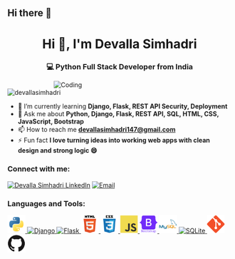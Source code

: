 ## Hi there 👋

<!--
*devallasimhadri/devallasimhadri* is a ✨ special ✨ repository because its README.md (this file) appears on your GitHub profile.
-->

<h1 align="center">Hi 👋, I'm Devalla Simhadri</h1>
<h3 align="center">💻 Python Full Stack Developer from India</h3>
<img align="right" alt="Coding" width="400" src="https://enterprisersproject.com/sites/default/files/styles/large/public/cio_work_from_home_after_covid.png?itok=iWR7OX8f">

<p align="left"> <img src="https://komarev.com/ghpvc/?username=devallasimhadri&label=Profile%20views&color=0e75b6&style=flat" alt="devallasimhadri" /> </p>

- 🌱 I’m currently learning **Django, Flask, REST API Security, Deployment**
- 💬 Ask me about **Python, Django, Flask, REST API, SQL, HTML, CSS, JavaScript, Bootstrap**
- 📫 How to reach me **[devallasimhadri147@gmail.com](mailto:devallasimhadri147@gmail.com)**
- ⚡ Fun fact **I love turning ideas into working web apps with clean design and strong logic 😄**

<h3 align="left">Connect with me:</h3>
<p align="left">
<a href="https://www.linkedin.com/in/devalla-simhadri-513020268" target="blank">
<img align="center" src="https://raw.githubusercontent.com/rahuldkjain/github-profile-readme-generator/master/src/images/icons/Social/linked-in-alt.svg" alt="Devalla Simhadri LinkedIn" height="30" width="40" /></a>
<a href="mailto:devallasimhadri147@gmail.com" target="blank">
<img align="center" src="https://upload.wikimedia.org/wikipedia/commons/4/4e/Mail_%28iOS%29.svg" alt="Email" height="30" width="40" /></a>
</p>

<h3 align="left">Languages and Tools:</h3>
<p align="left">
<a href="https://www.python.org" target="_blank"> <img src="https://raw.githubusercontent.com/devicons/devicon/master/icons/python/python-original.svg" alt="Python" width="40" height="40"/> </a>
<a href="https://www.djangoproject.com/" target="_blank"> <img src="https://cdn.worldvectorlogo.com/logos/django.svg" alt="Django" width="40" height="40"/> </a>
<a href="https://flask.palletsprojects.com/" target="_blank"> <img src="https://www.vectorlogo.zone/logos/pocoo_flask/pocoo_flask-icon.svg" alt="Flask" width="40" height="40"/> </a>
<a href="https://www.w3.org/html/" target="_blank"> <img src="https://raw.githubusercontent.com/devicons/devicon/master/icons/html5/html5-original-wordmark.svg" alt="HTML5" width="40" height="40"/> </a>
<a href="https://www.w3schools.com/css/" target="_blank"> <img src="https://raw.githubusercontent.com/devicons/devicon/master/icons/css3/css3-original-wordmark.svg" alt="CSS3" width="40" height="40"/> </a>
<a href="https://developer.mozilla.org/en-US/docs/Web/JavaScript" target="_blank"> <img src="https://raw.githubusercontent.com/devicons/devicon/master/icons/javascript/javascript-original.svg" alt="JavaScript" width="40" height="40"/> </a>
<a href="https://getbootstrap.com" target="_blank"> <img src="https://raw.githubusercontent.com/devicons/devicon/master/icons/bootstrap/bootstrap-plain-wordmark.svg" alt="Bootstrap" width="40" height="40"/> </a>
<a href="https://www.mysql.com/" target="_blank"> <img src="https://raw.githubusercontent.com/devicons/devicon/master/icons/mysql/mysql-original-wordmark.svg" alt="MySQL" width="40" height="40"/> </a>
<a href="https://www.sqlite.org/" target="_blank"> <img src="https://www.vectorlogo.zone/logos/sqlite/sqlite-icon.svg" alt="SQLite" width="40" height="40"/> </a>
<a href="https://git-scm.com/" target="_blank"> <img src="https://raw.githubusercontent.com/devicons/devicon/master/icons/git/git-original.svg" alt="Git" width="40" height="40"/> </a>
<a href="https://github.com/" target="_blank"> <img src="https://raw.githubusercontent.com/devicons/devicon/master/icons/github/github-original.svg" alt="GitHub" width="40" height="40"/> </a>
</p>

<p><img align="left" src="https://github-readme-stats.vercel.app/api/top-langs?username=
